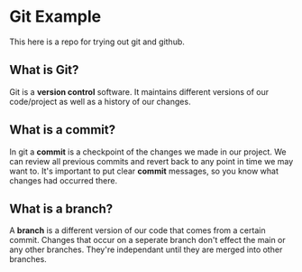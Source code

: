 # Git Example
This here is a repo for trying out git and github.

## What is Git?
Git is a **version control** software. It maintains different versions of our code/project as well as a history of our changes.

## What is a commit?
In git a **commit** is a checkpoint of the changes we made in our project. We can review all previous commits and revert back to any point in time we may want to. It's important to put clear **commit** messages, so you know what changes had occurred there.

## What is a branch?
A **branch** is a different version of our code that comes from a certain commit. Changes that occur on a seperate branch don't effect the main or any other branches. They're independant until they are merged into other branches.